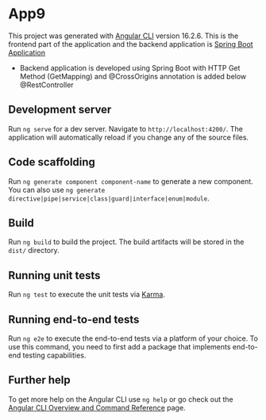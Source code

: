 # App9

This project was generated with [Angular CLI](https://github.com/angular/angular-cli) version 16.2.6.
This is the frontend part of the application and the backend application is
[Spring Boot Application](
https://github.com/rajan10/SpringBootBackendPartOfSpringBootAngularGetMappingVsCode/tree/main/01_SB_App)

   <ul>
    <li> Backend application is developed using Spring Boot with HTTP Get Method (GetMapping) and @CrossOrigins annotation is added below @RestController  </li>
   </ul>

## Development server

Run `ng serve` for a dev server. Navigate to `http://localhost:4200/`. The application will automatically reload if you change any of the source files.

## Code scaffolding

Run `ng generate component component-name` to generate a new component. You can also use `ng generate directive|pipe|service|class|guard|interface|enum|module`.

## Build

Run `ng build` to build the project. The build artifacts will be stored in the `dist/` directory.

## Running unit tests

Run `ng test` to execute the unit tests via [Karma](https://karma-runner.github.io).

## Running end-to-end tests

Run `ng e2e` to execute the end-to-end tests via a platform of your choice. To use this command, you need to first add a package that implements end-to-end testing capabilities.

## Further help

To get more help on the Angular CLI use `ng help` or go check out the [Angular CLI Overview and Command Reference](https://angular.io/cli) page.
